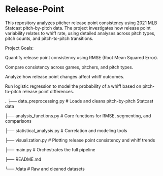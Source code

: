 # Release-Point
This repository analyzes pitcher release point consistency using 2021 MLB Statcast pitch-by-pitch data. The project investigates how release point variability relates to whiff rate, using detailed analyses across pitch types, pitch counts, and pitch-to-pitch transitions.

Project Goals: 

Quantify release point consistency using RMSE (Root Mean Squared Error).

Compare consistency across games, pitchers, and pitch types.

Analyze how release point changes affect whiff outcomes.

Run logistic regression to model the probability of a whiff based on pitch-to-pitch release point differences.

.
├── data_preprocessing.py         # Loads and cleans pitch-by-pitch Statcast data

├── analysis_functions.py         # Core functions for RMSE, segmenting, and comparisons

├── statistical_analysis.py       # Correlation and modeling tools

├── visualization.py              # Plotting release point consistency and whiff trends

├── main.py                       # Orchestrates the full pipeline

├── README.md

└── /data                         # Raw and cleaned datasets
